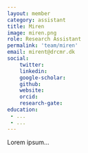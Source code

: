 ```yaml
---
layout: member
category: assistant
title: Miren
image: miren.png
role: Research Assistant
permalink: 'team/miren'
email: mirent@drcmr.dk
social:
    twitter: 
    linkedin: 
    google-scholar: 
    github: 
    website:
    orcid: 
    research-gate: 
education:
 - ...
 - ...
---
```


Lorem ipsum... 